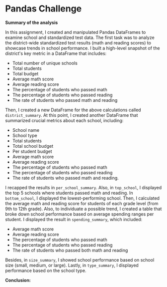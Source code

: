 # Pandas Challenge

**Summary of the analysis**

In this assignment, I created and manipulated Pandas DataFrames to examine school and standardized test data. 
The first task was to analyze the district-wide standardized test results (math and reading scores) to showcase trends in school performance.
I built a high-level snapshot of the district's key metric in a DataFrame that includes:

* Total number of unique schools
* Total students
* Total budget
* Average math score
* Average reading score
* The percentage of students who passed math
* The percentage of students who passed reading
* The rate of students who passed math and reading

Then, I created a new DataFrame for the above calculations called `district_summary`.
At this point, I created another DataFrame that summarized crucial metrics about each school, including:

* School name
* School type
* Total students
* Total school budget
* Per student budget
* Average math score
* Average reading score
* The percentage of students who passed math
* The percentage of students who passed reading
* The rate of students who passed math and reading. 

I recapped the results in `per_school_summary`.
Also, in `top_school`, I displayed the top 5 schools where students passed math and reading.
In `bottom_school`, I displayed the lowest-performing school.
Then, I calculated the average math and reading score for students of each grade level (from 9th to 12th grade).
Also, to individuate a possible trend, I created a table that broke down school performance based on average spending ranges per student. I displayed the result in `spending_summary`, which included:

* Average math score
* Average reading score
* The percentage of students who passed math
* The percentage of students who passed reading
* The rate of students who passed both math and reading
 
Besides, in `size_summary`, I showed school performance based on school size (small, medium, or large).
Lastly, in `type_summary`, I displayed performance based on the school type. 

**Conclusion:**
